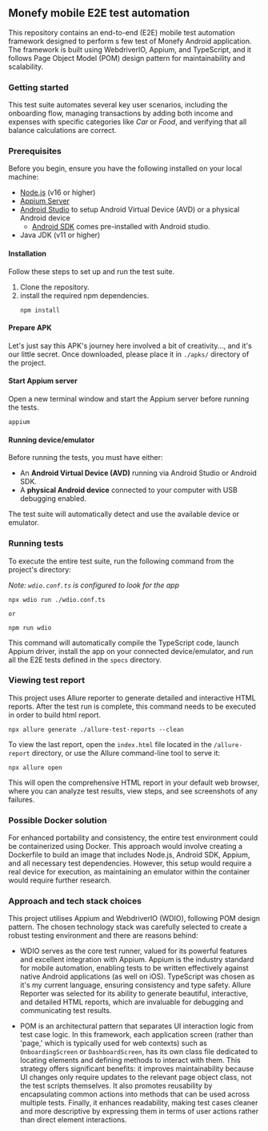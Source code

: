 ## Monefy mobile E2E test automation
This repository contains an end-to-end (E2E) mobile test automation framework designed to perform s few test of Monefy Android application. The framework is built using WebdriverIO, Appium, and TypeScript, and it follows Page Object Model (POM) design pattern for maintainability and scalability.

### Getting started
This test suite automates several key user scenarios, including the onboarding flow, managing transactions by adding both income and expenses with specific categories like *Car* or *Food*, and verifying that all balance calculations are correct.

### Prerequisites
Before you begin, ensure you have the following installed on your local machine:

- [Node.js](https://nodejs.org/en/) (v16 or higher)
- [Appium Server](https://appium.io/docs/en/2.0/intro/)
- [Android Studio](https://developer.android.com/studio) to setup Android Virtual Device (AVD) or a physical Android device
    - [Android SDK](https://developer.android.com/studio) comes pre-installed with Android studio.
- Java JDK (v11 or higher)

#### Installation
Follow these steps to set up and run the test suite.

1. Clone the repository.
2. install the required npm dependencies.
    ```
    npm install
    ```

#### Prepare APK
Let's just say this APK's journey here involved a bit of creativity..., and it's our little secret. Once downloaded, please place it in `./apks/` directory of the project.

#### Start Appium server
Open a new terminal window and start the Appium server before running the tests.
```
appium
```

#### Running device/emulator
Before running the tests, you must have either:
- An **Android Virtual Device (AVD)** running via Android Studio or Android SDK.
- A **physical Android device** connected to your computer with USB debugging enabled.

The test suite will automatically detect and use the available device or emulator.

### Running tests
To execute the entire test suite, run the following command from the project's directory:

*Note: `wdio.conf.ts` is configured to look for the app*
```
npx wdio run ./wdio.conf.ts

or

npm run wdio
```

This command will automatically compile the TypeScript code, launch Appium driver, install the app on your connected device/emulator, and run all the E2E tests defined in the `specs` directory.

### Viewing test report
This project uses Allure reporter to generate detailed and interactive HTML reports. After the test run is complete, this command needs to be executed in order to build html report.
```
npx allure generate ./allure-test-reports --clean
```
To view the last report, open the `index.html` file located in the `/allure-report` directory, or use the Allure command-line tool to serve it:
```
npx allure open
```
This will open the comprehensive HTML report in your default web browser, where you can analyze test results, view steps, and see screenshots of any failures.

### Possible Docker solution
For enhanced portability and consistency, the entire test environment could be containerized using Docker. This approach would involve creating a Dockerfile to build an image that includes Node.js, Android SDK, Appium, and all necessary test dependencies. However, this setup would require a real device for execution, as maintaining an emulator within the container would require further research.

### Approach and tech stack choices
This project utilises Appium and WebdriverIO (WDIO), following POM design pattern. The chosen technology stack was carefully selected to create a robust testing environment and there are reasons behind:

* WDIO serves as the core test runner, valued for its powerful features and excellent integration with Appium. Appium is the industry standard for mobile automation, enabling tests to be written effectively against native Android applications (as well on iOS). TypeScript was chosen as it's my current language, ensuring consistency and type safety. Allure Reporter was selected for its ability to generate beautiful, interactive, and detailed HTML reports, which are invaluable for debugging and communicating test results.

* POM is an architectural pattern that separates UI interaction logic from test case logic. In this framework, each application screen (rather than 'page,' which is typically used for web contexts) such as `OnboardingScreen` or `DashboardScreen`, has its own class file dedicated to locating elements and defining methods to interact with them. This strategy offers significant benefits: it improves maintainability because UI changes only require updates to the relevant page object class, not the test scripts themselves. It also promotes reusability by encapsulating common actions into methods that can be used across multiple tests. Finally, it enhances readability, making test cases cleaner and more descriptive by expressing them in terms of user actions rather than direct element interactions.
